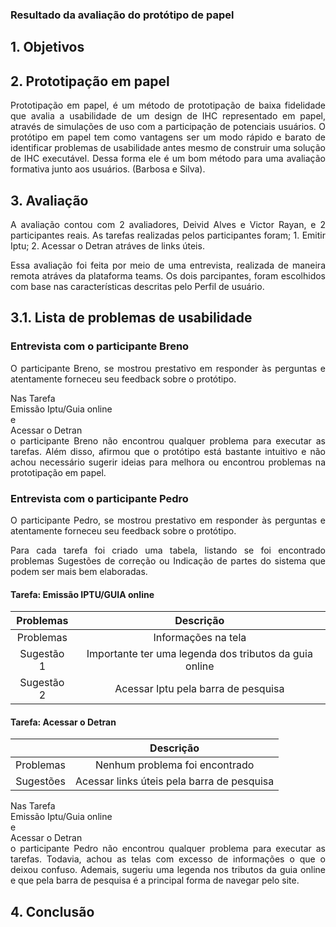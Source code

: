 ### Resultado da avaliação do protótipo de papel

## 1. Objetivos

## 2. Prototipação em papel
<p align = "justify">Prototipação em papel, é um método de prototipação de baixa fidelidade que avalia a usabilidade de um design de IHC representado em papel, através de simulações de uso com a participação de potenciais usuários. O protótipo em papel tem como vantagens ser um modo rápido e barato de identificar problemas de usabilidade antes mesmo de construir uma solução de IHC executável. Dessa forma ele é um
bom método para uma avaliação formativa junto aos usuários. (Barbosa e Silva).</p>

## 3. Avaliação
<p align = "justify">
A avaliação contou com 2 avaliadores, Deivid Alves e Victor Rayan, e 2 participantes reais. As tarefas realizadas pelos participantes foram; 1. Emitir Iptu; 2. Acessar o Detran atráves de links úteis.
</p>

<p align = "justify"> Essa avaliação foi feita por meio de uma entrevista, realizada de maneira remota atráves da plataforma teams. Os dois parcipantes, foram escolhidos com base nas características descritas pelo Perfil de usuário.
</p>

## 3.1. Lista de problemas de usabilidade

### Entrevista com o participante Breno

<p align = "justify"> O participante Breno, se mostrou prestativo em responder às perguntas e atentamente forneceu seu feedback sobre o protótipo.
</p>

<p align = "justify"> Nas Tarefa <br> Emissão Iptu/Guia online <br> e <br> Acessar o Detran <br> o participante Breno não encontrou qualquer problema para executar as tarefas. Além disso, afirmou que o protótipo está bastante intuitivo e não achou necessário sugerir ideias para melhora ou encontrou problemas na prototipação em papel. </p>


### Entrevista com o participante Pedro

<p align = "justify"> O participante Pedro, se mostrou prestativo em responder às perguntas e atentamente forneceu seu feedback sobre o protótipo.
</p>

<p align = "justify"> Para cada tarefa foi criado uma tabela, listando se foi encontrado problemas Sugestões de correção ou Indicação de partes do sistema que podem ser mais bem elaboradas.
</p>

<p align = "justify">

#### Tarefa: Emissão IPTU/GUIA online

| Problemas | Descrição    |       
|:----:|:----:|
| Problemas |  Informações na tela     | O participante se sentiu confuso, com alto número de informações na tela |
| Sugestão 1 |  Importante ter uma legenda dos tributos da guia online |
| Sugestão 2 |  Acessar Iptu pela barra de pesquisa |

#### Tarefa: Acessar o Detran

|  | Descrição    |       
|:----:|:----:|
| Problemas | Nenhum problema foi encontrado    |  
| Sugestões | Acessar links úteis pela barra de pesquisa  |

<p align = "justify"> Nas Tarefa <br> Emissão Iptu/Guia online <br> e <br> Acessar o Detran <br> o participante Pedro não encontrou qualquer problema para executar as tarefas. Todavia, achou as telas com excesso de informações
o que o deixou confuso. Ademais, sugeriu uma legenda nos tributos da guia online e que pela barra de pesquisa é a principal forma de navegar pelo site. </p>

## 4. Conclusão